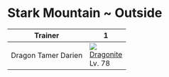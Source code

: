 # Stark Mountain ~ Outside

Trainer             | 1
---                 | ---
Dragon Tamer Darien | ![][149]<br>[Dragonite]<br>Lv. 78

[Dragonite]: ../../pokemon_changes/149/
[149]: ../img/pokemon/149.png
